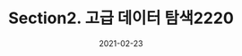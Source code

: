 ---
title:  "Section2. 고급 데이터 탐색2220"

categories:
  - 빅데이터 분석 기사
tags: 
  - Part2. 빅데이터 탐색
  - Chapter2. 데이터 탐색
  - Section2. 고급 데이터 탐색

toc: true
toc_sticky: true
 
date: 2021-02-23
last_modified_at: 2021-02-25
---